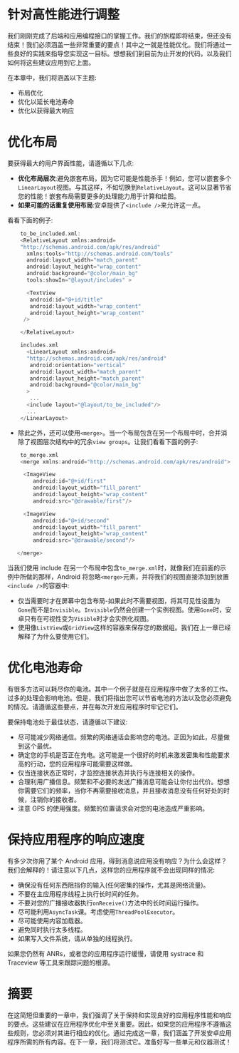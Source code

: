 # 针对高性能进行调整

我们刚刚完成了后端和应用编程接口的掌握工作。我们的旅程即将结束，但还没有结束！我们必须涵盖一些非常重要的要点！其中之一就是性能优化。我们将通过一些良好的实践来指导您实现这一目标。想想我们到目前为止开发的代码，以及我们如何将这些建议应用到它上面。

在本章中，我们将涵盖以下主题:

*   布局优化
*   优化以延长电池寿命
*   优化以获得最大响应

# 优化布局

要获得最大的用户界面性能，请遵循以下几点:

*   **优化布局层次**:避免嵌套布局，因为它可能是性能杀手！例如，您可以嵌套多个`LinearLayout`视图。与其这样，不如切换到`RelativeLayout`。这可以显著节省您的性能！嵌套布局需要更多的处理能力用于计算和绘图。
*   **如果可能的话重复使用布局**:安卓提供了`<include />`来允许这一点。

看看下面的例子:

```kt
    to_be_included.xml: 
    <RelativeLayout xmlns:android=
    "http://schemas.android.com/apk/res/android" 
      xmlns:tools="http://schemas.android.com/tools" 
      android:layout_width="match_parent" 
      android:layout_height="wrap_content" 
      android:background="@color/main_bg" 
      tools:showIn="@layout/includes" > 

      <TextView  
       android:id="@+id/title" 
       android:layout_width="wrap_content" 
       android:layout_height="wrap_content" 
     /> 

    </RelativeLayout>

    includes.xml 
      <LinearLayout xmlns:android=
      "http://schemas.android.com/apk/res/android" 
       android:orientation="vertical" 
       android:layout_width="match_parent" 
       android:layout_height="match_parent" 
       android:background="@color/main_bg" 
      > 
       ... 
      <include layout="@layout/to_be_included"/> 
      ... 
    </LinearLayout> 
```

*   除此之外，还可以使用`<merge>`。当一个布局包含在另一个布局中时，合并消除了视图层次结构中的冗余`view groups`。让我们看看下面的例子:

```kt
    to_merge.xml 
    <merge xmlns:android="http://schemas.android.com/apk/res/android"> 

     <ImageView 
        android:id="@+id/first" 
        android:layout_width="fill_parent" 
        android:layout_height="wrap_content" 
        android:src="@drawable/first"/> 

     <ImageView 
        android:id="@+id/second" 
        android:layout_width="fill_parent" 
        android:layout_height="wrap_content" 
        android:src="@drawable/second"/> 

   </merge> 
```

当我们使用 include 在另一个布局中包含`to_merge.xml`时，就像我们在前面的示例中所做的那样，Android 将忽略`<merge>`元素，并将我们的视图直接添加到放置`<include />`的容器中:

*   仅当需要时才在屏幕中包含布局-如果此时不需要视图，将其可见性设置为`Gone`而不是`Invisible`。`Invisible`仍然会创建一个实例视图。使用`Gone`时，安卓只有在可视性变为`Visible`时才会实例化视图。
*   使用像`ListView`或`GridView`这样的容器来保存您的数据组。我们在上一章已经解释了为什么要使用它们。

# 优化电池寿命

有很多方法可以耗尽你的电池。其中一个例子就是在应用程序中做了太多的工作。过多的处理会影响电池。但是，我们将指出您可以节省电池的方法以及您必须避免的情况。请遵循这些要点，并在每次开发应用程序时牢记它们。

要保持电池处于最佳状态，请遵循以下建议:

*   尽可能减少网络通信。频繁的网络通话会影响您的电池。正因为如此，尽量做到这个最优。
*   确定您的手机是否正在充电。这可能是一个很好的时机来激发密集和性能要求高的行动，您的应用程序可能需要这样做。
*   仅当连接状态正常时，才监控连接状态并执行与连接相关的操作。
*   合理利用广播信息。频繁和不必要的发送广播消息可能会让你付出代价。想想你需要它们的频率，当你不再需要接收消息，并且接收消息没有任何好处的时候，注销你的接收者。
*   注意 GPS 的使用强度。频繁的位置请求会对您的电池造成严重影响。

# 保持应用程序的响应速度

有多少次你用了某个 Android 应用，得到消息说应用没有响应？为什么会这样？我们会解释的！请注意以下几点，这样您的应用程序就不会出现同样的情况:

*   确保没有任何东西阻挡你的输入(任何密集的操作，尤其是网络流量)。
*   不要在主应用程序线程上执行长时间的任务。
*   不要对您的广播接收器执行`onReceive()`方法中的长时间运行操作。
*   尽可能利用`AsyncTask`课。考虑使用`ThreadPoolExecutor`。
*   尽可能使用内容加载器。
*   避免同时执行太多线程。
*   如果写入文件系统，请从单独的线程执行。

如果您仍然有 ANRs，或者您的应用程序运行缓慢，请使用 systrace 和 Traceview 等工具来跟踪问题的根源。

# 摘要

在这简短但重要的一章中，我们强调了关于保持和实现良好的应用程序性能和响应的要点。这些建议在应用程序优化中至关重要。因此，如果您的应用程序不遵循这些规则，您必须对其进行相应的优化。通过完成这一章，我们涵盖了开发安卓应用程序所需的所有内容。在下一章，我们将测试它。准备好写一些单元和仪器测试！